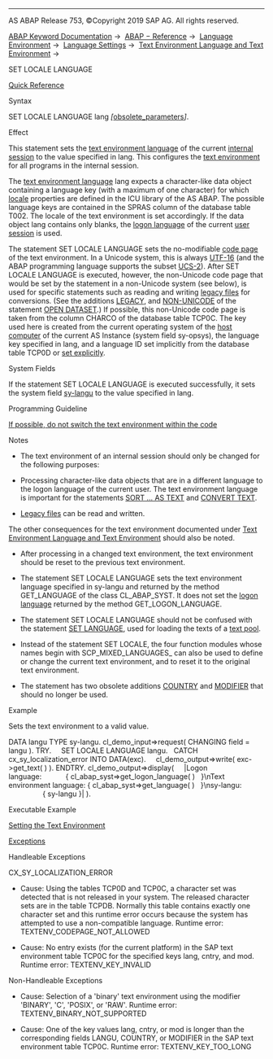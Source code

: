   

* * *

AS ABAP Release 753, ©Copyright 2019 SAP AG. All rights reserved.

[ABAP Keyword Documentation](https://help.sap.com/doc/abapdocu_753_index_htm/7.53/en-US/abenabap.htm) →  [ABAP − Reference](https://help.sap.com/doc/abapdocu_753_index_htm/7.53/en-US/abenabap_reference.htm) →  [Language Environment](https://help.sap.com/doc/abapdocu_753_index_htm/7.53/en-US/abenlanguage.htm) →  [Language Settings](https://help.sap.com/doc/abapdocu_753_index_htm/7.53/en-US/abenlanguage_settings.htm) →  [Text Environment Language and Text Environment](https://help.sap.com/doc/abapdocu_753_index_htm/7.53/en-US/abentext_environment.htm) → 

SET LOCALE LANGUAGE

[Quick Reference](https://help.sap.com/doc/abapdocu_753_index_htm/7.53/en-US/abapset_locale_shortref.htm)

Syntax

SET LOCALE LANGUAGE lang *\[*[obsolete\_parameters](https://help.sap.com/doc/abapdocu_753_index_htm/7.53/en-US/abapset_locale_obsolete.htm)*\]*.

Effect

This statement sets the [text environment language](https://help.sap.com/doc/abapdocu_753_index_htm/7.53/en-US/abentext_env_langu_glosry.htm "Glossary Entry") of the current [internal session](https://help.sap.com/doc/abapdocu_753_index_htm/7.53/en-US/abeninternal_session_glosry.htm "Glossary Entry") to the value specified in lang. This configures the [text environment](https://help.sap.com/doc/abapdocu_753_index_htm/7.53/en-US/abentext_environment_glosry.htm "Glossary Entry") for all programs in the internal session.

The [text environment language](https://help.sap.com/doc/abapdocu_753_index_htm/7.53/en-US/abentext_env_langu_glosry.htm "Glossary Entry") lang expects a character-like data object containing a language key (with a maximum of one character) for which [locale](https://help.sap.com/doc/abapdocu_753_index_htm/7.53/en-US/abenlocale_glosry.htm "Glossary Entry") properties are defined in the ICU library of the AS ABAP. The possible language keys are contained in the SPRAS column of the database table T002. The locale of the text environment is set accordingly. If the data object lang contains only blanks, the [logon language](https://help.sap.com/doc/abapdocu_753_index_htm/7.53/en-US/abenlogon_language_glosry.htm "Glossary Entry") of the current [user session](https://help.sap.com/doc/abapdocu_753_index_htm/7.53/en-US/abenuser_session_glosry.htm "Glossary Entry") is used.

The statement SET LOCALE LANGUAGE sets the no-modifiable [code page](https://help.sap.com/doc/abapdocu_753_index_htm/7.53/en-US/abencodepage_glosry.htm "Glossary Entry") of the text environment. In a Unicode system, this is always [UTF-16](https://help.sap.com/doc/abapdocu_753_index_htm/7.53/en-US/abenutf16_glosry.htm "Glossary Entry") (and the ABAP programming language supports the subset [UCS-2](https://help.sap.com/doc/abapdocu_753_index_htm/7.53/en-US/abenucs2_glosry.htm "Glossary Entry")). After SET LOCALE LANGUAGE is executed, however, the non-Unicode code page that would be set by the statement in a non-Unicode system (see below), is used for specific statements such as reading and writing [legacy files](https://help.sap.com/doc/abapdocu_753_index_htm/7.53/en-US/abenlegacy_file_glosry.htm "Glossary Entry") for conversions. (See the additions [LEGACY](https://help.sap.com/doc/abapdocu_753_index_htm/7.53/en-US/abapopen_dataset_mode.htm), and [NON-UNICODE](https://help.sap.com/doc/abapdocu_753_index_htm/7.53/en-US/abapopen_dataset_encoding.htm) of the statement [OPEN DATASET](https://help.sap.com/doc/abapdocu_753_index_htm/7.53/en-US/abapopen_dataset.htm).) If possible, this non-Unicode code page is taken from the column CHARCO of the database table TCP0C. The key used here is created from the current operating system of the [host computer](https://help.sap.com/doc/abapdocu_753_index_htm/7.53/en-US/abenhost_computer_glosry.htm "Glossary Entry") of the current AS Instance (system field sy-opsys), the language key specified in lang, and a language ID set implicitly from the database table TCP0D or [set explicitly](https://help.sap.com/doc/abapdocu_753_index_htm/7.53/en-US/abapset_locale_obsolete.htm).

System Fields

If the statement SET LOCALE LANGUAGE is executed successfully, it sets the system field [sy-langu](https://help.sap.com/doc/abapdocu_753_index_htm/7.53/en-US/abensystem_fields.htm) to the value specified in lang.

Programming Guideline

[If possible, do not switch the text environment within the code](https://help.sap.com/doc/abapdocu_753_index_htm/7.53/en-US/abentext_environm_guidl.htm "Guideline")

Notes

-   The text environment of an internal session should only be changed for the following purposes:
    

-   Processing character-like data objects that are in a different language to the logon language of the current user. The text environment language is important for the statements [SORT ... AS TEXT](https://help.sap.com/doc/abapdocu_753_index_htm/7.53/en-US/abapsort_itab.htm) and [CONVERT TEXT](https://help.sap.com/doc/abapdocu_753_index_htm/7.53/en-US/abapconvert_text.htm).

-   [Legacy files](https://help.sap.com/doc/abapdocu_753_index_htm/7.53/en-US/abenlegacy_file_glosry.htm "Glossary Entry") can be read and written.

The other consequences for the text environment documented under [Text Environment Language and Text Environment](https://help.sap.com/doc/abapdocu_753_index_htm/7.53/en-US/abentext_environment.htm) should also be noted.

-   After processing in a changed text environment, the text environment should be reset to the previous text environment.
    
-   The statement SET LOCALE LANGUAGE sets the text environment language specified in sy-langu and returned by the method GET\_LANGUAGE of the class CL\_ABAP\_SYST. It does not set the [logon language](https://help.sap.com/doc/abapdocu_753_index_htm/7.53/en-US/abenlogon_language_glosry.htm "Glossary Entry") returned by the method GET\_LOGON\_LANGUAGE.
    
-   The statement SET LOCALE LANGUAGE should not be confused with the statement [SET LANGUAGE](https://help.sap.com/doc/abapdocu_753_index_htm/7.53/en-US/abapset_language.htm), used for loading the texts of a [text pool](https://help.sap.com/doc/abapdocu_753_index_htm/7.53/en-US/abentext_pool_glosry.htm "Glossary Entry").
    
-   Instead of the statement SET LOCALE, the four function modules whose names begin with SCP\_MIXED\_LANGUAGES\_ can also be used to define or change the current text environment, and to reset it to the original text environment.
    
-   The statement has two obsolete additions [COUNTRY](https://help.sap.com/doc/abapdocu_753_index_htm/7.53/en-US/abapset_locale_obsolete.htm) and [MODIFIER](https://help.sap.com/doc/abapdocu_753_index_htm/7.53/en-US/abapset_locale_obsolete.htm) that should no longer be used.
    

Example

Sets the text environment to a valid value.

DATA langu TYPE sy-langu.
cl\_demo\_input=>request( CHANGING field = langu ).
TRY.
    SET LOCALE LANGUAGE langu.
  CATCH cx\_sy\_localization\_error INTO DATA(exc).
    cl\_demo\_output=>write( exc->get\_text( ) ).
ENDTRY.
cl\_demo\_output=>display(
    |Logon language:            { cl\_abap\_syst=>get\_logon\_language( )
  }\\nText environment language: { cl\_abap\_syst=>get\_language( )
  }\\nsy-langu:                  { sy-langu }| ).

Executable Example

[Setting the Text Environment](https://help.sap.com/doc/abapdocu_753_index_htm/7.53/en-US/abenset_locale_abexa.htm)

[Exceptions](https://help.sap.com/doc/abapdocu_753_index_htm/7.53/en-US/abenabap_language_exceptions.htm)

Handleable Exceptions

CX\_SY\_LOCALIZATION\_ERROR

-   Cause: Using the tables TCP0D and TCP0C, a character set was detected that is not released in your system. The released character sets are in the table TCPDB. Normally this table contains exactly one character set and this runtime error occurs because the system has attempted to use a non-compatible language.
    Runtime error: TEXTENV\_CODEPAGE\_NOT\_ALLOWED
    
-   Cause: No entry exists (for the current platform) in the SAP text environment table TCP0C for the specified keys lang, cntry, and mod.
    Runtime error: TEXTENV\_KEY\_INVALID
    

Non-Handleable Exceptions

-   Cause: Selection of a 'binary' text environment using the modifier 'BINARY', 'C', 'POSIX', or 'RAW'.
    Runtime error: TEXTENV\_BINARY\_NOT\_SUPPORTED
    
-   Cause: One of the key values lang, cntry, or mod is longer than the corresponding fields LANGU, COUNTRY, or MODIFIER in the SAP text environment table TCP0C.
    Runtime error: TEXTENV\_KEY\_TOO\_LONG